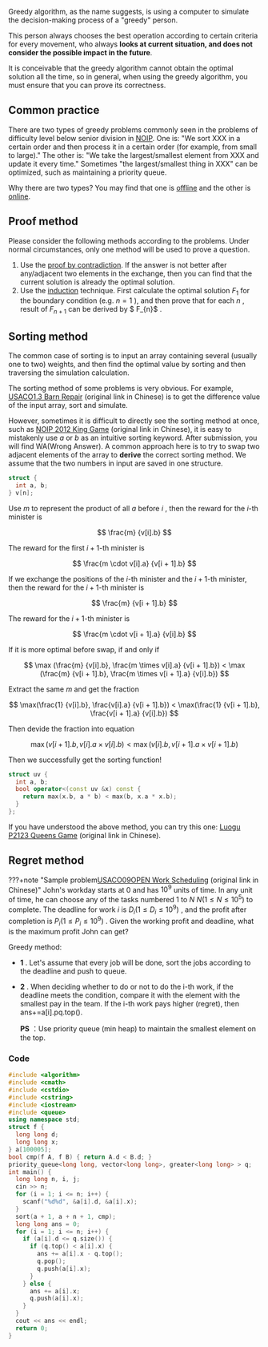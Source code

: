 Greedy algorithm, as the name suggests, is using a computer to simulate the decision-making process of a "greedy" person.

This person always chooses the best operation according to certain criteria for every movement, who always **looks at current situation, and does not consider the possible impact in the future**.

It is conceivable that the greedy algorithm cannot obtain the optimal solution all the time, so in general, when using the greedy algorithm, you must ensure that you can prove its correctness.

## Common practice

There are two types of greedy problems commonly seen in the problems of difficulty level below senior division in [NOIP](https://en.wikipedia.org/wiki/National_Olympiad_in_Informatics). One is: "We sort XXX in a certain order and then process it in a certain order (for example, from small to large)." The other is: "We take the largest/smallest element from XXX and update it every time." Sometimes "the largest/smallest thing in XXX" can be optimized, such as maintaining a priority queue.

Why there are two types? You may find that one is [offline](https://en.wikipedia.org/wiki/Online_algorithm#:~:text=In%20contrast%2C%20an%20offline%20algorithm,developed%20is%20called%20online%20optimization.) and the other is [online](https://en.wikipedia.org/wiki/Online_algorithm).

## Proof method

Please consider the following methods according to the problems. Under normal circumstances, only one method will be used to prove a question.

1. Use the [proof by contradiction](https://en.wikipedia.org/wiki/Proof_by_contradiction). If the answer is not better after any/adjacent two elements in the exchange, then you can find that the current solution is already the optimal solution.
2. Use the [induction](https://en.wikipedia.org/wiki/Mathematical_induction) technique. First calculate the optimal solution $F_1$ for the boundary condition (e.g. $n = 1$ ), and then prove that for each $n$ , result of $F_{n+1}$ can be derived by $ F_{n}$ .

## Sorting method

The common case of sorting is to input an array containing several (usually one to two) weights, and then find the optimal value by sorting and then traversing the simulation calculation.

The sorting method of some problems is very obvious. For example, [USACO1.3 Barn Repair](https://www.luogu.com.cn/problem/P1209) (original link in Chinese) is to get the difference value of the input array, sort and simulate.

However, sometimes it is difficult to directly see the sorting method at once, such as [NOIP 2012 King Game](https://vijos.org/p/1779) (original link in Chinese), it is easy to mistakenly use $a$ or $b$ as an intuitive sorting keyword. After submission, you will find WA(Wrong Answer). A common approach here is to try to swap two adjacent elements of the array to **derive** the correct sorting method. We assume that the two numbers in input are saved in one structure.

```cpp
struct {
  int a, b;
} v[n];
```

Use $m$ to represent the product of all $a$ before $i$ , then the reward for the $i$-th minister is

$$
\frac{m} {v[i].b}
$$

The reward for the first $i + 1$-th minister is

$$
\frac{m \cdot v[i].a} {v[i + 1].b}
$$

If we exchange the positions of the $i$-th minister and the $i + 1$-th minister, then the reward for the $i + 1$-th minister is

$$
\frac{m} {v[i + 1].b}
$$

The reward for the $i + 1$-th minister is

$$
\frac{m \cdot v[i + 1].a} {v[i].b}
$$

If it is more optimal before swap, if and only if

$$
\max (\frac{m} {v[i].b}, \frac{m \times v[i].a} {v[i + 1].b})  < \max (\frac{m} {v[i + 1].b}, \frac{m \times v[i + 1].a} {v[i].b})
$$

Extract the same $m$ and get the fraction

$$
\max(\frac{1} {v[i].b}, \frac{v[i].a} {v[i + 1].b}) < \max(\frac{1} {v[i + 1].b}, \frac{v[i + 1].a} {v[i].b})
$$

Then devide the fraction into equation

$$
\max(v[i + 1].b, v[i].a \times v[i].b) < \max(v[i].b, v[i + 1].a \times v[i + 1].b)
$$

Then we successfully get the sorting function!

```cpp
struct uv {
  int a, b;
  bool operator<(const uv &x) const {
    return max(x.b, a * b) < max(b, x.a * x.b);
  }
};
```

If you have understood the above method, you can try this one: [Luogu P2123 Queens Game](https://www.luogu.com.cn/problem/P2123) (original link in Chinese).

## Regret method

???+note "Sample problem[USACO09OPEN Work Scheduling](https://www.luogu.com.cn/problem/P2949) (original link in Chinese)"
    John's workday starts at $0$ and has $10^9$ units of time. In any unit of time, he can choose any of the tasks numbered $1$ to $N$ $N(1 \leq N \leq 10^5)$ to complete. The deadline for work $i$ is $D_i(1 \leq D_i \leq 10^9)$ , and the profit after completion is $P_i( 1\leq P_i\leq 10^9 )$ . Given the working profit and deadline, what is the maximum profit John can get?

Greedy method:

-    **1** . Let's assume that every job will be done, sort the jobs according to the deadline and push to queue.
-    **2** . When deciding whether to do or not to do the i-th work, if the deadline meets the condition, compare it with the element with the smallest pay in the team. If the i-th work pays higher (regret), then ans+=a[i].pq.top().

     **PS** ：Use priority queue (min heap) to maintain the smallest element on the top.

### Code

```cpp
#include <algorithm>
#include <cmath>
#include <cstdio>
#include <cstring>
#include <iostream>
#include <queue>
using namespace std;
struct f {
  long long d;
  long long x;
} a[100005];
bool cmp(f A, f B) { return A.d < B.d; }
priority_queue<long long, vector<long long>, greater<long long> > q;
int main() {
  long long n, i, j;
  cin >> n;
  for (i = 1; i <= n; i++) {
    scanf("%d%d", &a[i].d, &a[i].x);
  }
  sort(a + 1, a + n + 1, cmp);
  long long ans = 0;
  for (i = 1; i <= n; i++) {
    if (a[i].d <= q.size()) {
      if (q.top() < a[i].x) {
        ans += a[i].x - q.top();
        q.pop();
        q.push(a[i].x);
      }
    } else {
      ans += a[i].x;
      q.push(a[i].x);
    }
  }
  cout << ans << endl;
  return 0;
}
```
